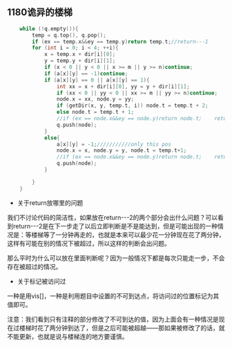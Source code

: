 ## 1180诡异的楼梯

```c++
	while (!q.empty()){
		temp = q.top(), q.pop();
		if (ex == temp.x&&ey == temp.y)return temp.t;//return---1
		for (int i = 0; i < 4; ++i){
			x = temp.x + dir[i][0];
			y = temp.y + dir[i][1];
			if (x < 0 || y < 0 || x >= m || y >= n)continue;
			if (a[x][y] == -1)continue;
			if (a[x][y] == 0 || a[x][y] == 1){
				int xx = x + dir[i][0], yy = y + dir[i][1];
				if (xx < 0 || yy < 0 || xx >= m || yy >= n)continue;
				node.x = xx, node.y = yy;
				if (getDir(x, y, temp.t, i)) node.t = temp.t + 2;
				else node.t = temp.t + 1;
                //if (ex == node.x&&ey == node.y)return node.t;    return---2
				q.push(node);	
			}
			else{
				a[x][y] = -1;///////////only this pos
				node.x = x, node.y = y, node.t = temp.t+1;
                //if (ex == node.x&&ey == node.y)return node.t;    return---2
				q.push(node);
			}

		}
	}
```



- 关于return放哪里的问题

我们不讨论代码的简洁性，如果放在return---2的两个部分会出什么问题？可以看到return---2是在下一步走了以后立即判断是不是能达到，但是可能出现的一种情况是：等楼梯等了一分钟再走的，也就是本来可以最少花一分钟现在花了两分钟，这样有可能在别的情况下被超过，所以这样的判断会出问题。

那么平时为什么可以放在里面判断呢？因为一般情况下都是每次只能走一步，不会存在被超过的情况。

- 关于标记被访问过

一种是用vis[]，一种是利用题目中设置的不可到达点，将访问过的位置标记为其值即可。

注意：我们看到只有注释的部分修改了不可到达的值，因为上面会有一种情况是现在过楼梯时花了两分钟到达了，但是之后可能被超越——那如果被修改了的话，就不能更新，也就是说与楼梯连的地方要谨慎。